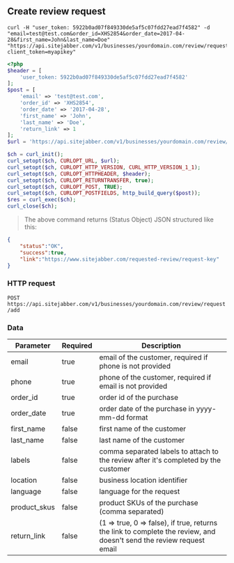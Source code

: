 ## Create review request

```shell
curl -H "user_token: 5922b0ad07f849330de5af5c07fdd27ead7f4582" -d "email=test@test.com&order_id=XHS2854&order_date=2017-04-28&first_name=John&last_name=Doe" "https://api.sitejabber.com/v1/businesses/yourdomain.com/review/request/add?client_token=myapikey"
```

```php
<?php
$header = [
	'user_token: 5922b0ad07f849330de5af5c07fdd27ead7f4582'
];
$post = [
	'email' => 'test@test.com',
	'order_id' => 'XHS2854',
	'order_date' => '2017-04-28',
	'first_name' => 'John',
	'last_name' => 'Doe',
	'return_link' => 1
];
$url = 'https://api.sitejabber.com/v1/businesses/yourdomain.com/review/request/add?client_token=myapikey';

$ch = curl_init();
curl_setopt($ch, CURLOPT_URL, $url);
curl_setopt($ch, CURLOPT_HTTP_VERSION, CURL_HTTP_VERSION_1_1);
curl_setopt($ch, CURLOPT_HTTPHEADER, $header);
curl_setopt($ch, CURLOPT_RETURNTRANSFER, true);
curl_setopt($ch, CURLOPT_POST, TRUE);
curl_setopt($ch, CURLOPT_POSTFIELDS, http_build_query($post));
$res = curl_exec($ch);
curl_close($ch);
```

> The above command returns (Status Object) JSON structured like this:

```json
{
	"status":"OK",
	"success":true,
	"link":"https://www.sitejabber.com/requested-review/request-key"
}
```

### HTTP request

`POST https://api.sitejabber.com/v1/businesses/yourdomain.com/review/request/add`

### Data

Parameter | Required | Description
--------- | ------- | -----------
email | true | email of the customer, required if phone is not provided
phone | true | phone of the customer, required if email is not provided
order_id | true | order id of the purchase
order_date | true | order date of the purchase in yyyy-mm-dd format
first_name | false | first name of the customer
last_name | false | last name of the customer
labels | false | comma separated labels to attach to the review after it's completed by the customer
location | false | business location identifier
language | false | language for the request
product_skus | false | product SKUs of the purchase (comma separated)
return_link | false | (1 => true, 0 => false), if true, returns the link to complete the review, and doesn't send the review request email
